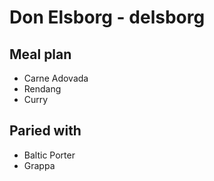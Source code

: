 # Don Elsborg - delsborg
## Meal plan
* Carne Adovada
* Rendang
* Curry
## Paried with
* Baltic Porter
* Grappa